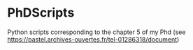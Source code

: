 # PhDScripts
Python scripts corresponding to the chapter 5 of my Phd (see https://pastel.archives-ouvertes.fr/tel-01286318/document)
